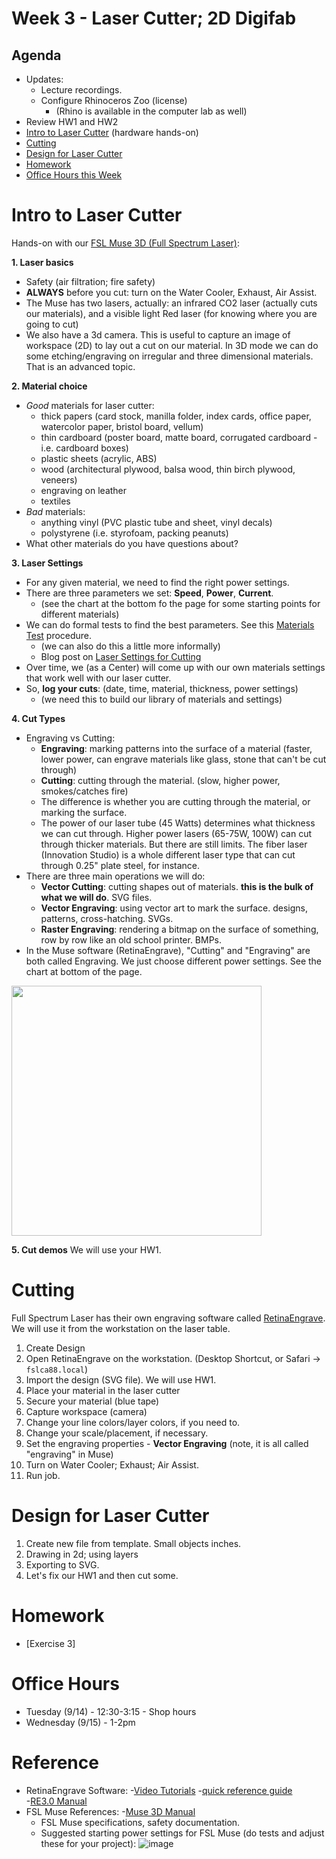 # Week 3 - Laser Cutter; 2D Digifab
## Agenda
- Updates: 
  - Lecture recordings.
  - Configure Rhinoceros Zoo (license)
    - (Rhino is available in the computer lab as well)
- Review HW1 and HW2
- [Intro to Laser Cutter](#intro-to-laser-cutter) (hardware hands-on)
- [Cutting](#cutting)
- [Design for Laser Cutter](#design-for-laser-cutter)
- [Homework](#homework)
- [Office Hours this Week](#office-hours)

# Intro to Laser Cutter

Hands-on with our [FSL Muse 3D (Full Spectrum Laser)](https://fslaser.com/fsl-muse-3d-autofocus-desktop-co2-laser-cutter-bundle/):

__1. Laser basics__
- Safety (air filtration; fire safety)
- __ALWAYS__ before you cut: turn on the Water Cooler, Exhaust, Air Assist.
- The Muse has two lasers, actually: an infrared CO2 laser (actually cuts our materials), and a visible light Red laser (for knowing where you are going to cut)
- We also have a 3d camera. This is useful to capture an image of workspace (2D) to lay out a cut on our material. In 3D mode we can do some etching/engraving on irregular and three dimensional materials. That is an advanced topic.

__2. Material choice__
- _Good_ materials for laser cutter:
  - thick papers (card stock, manilla folder, index cards, office paper, watercolor paper, bristol board, vellum)
  - thin cardboard (poster board, matte board, corrugated cardboard - i.e. cardboard boxes)
  - plastic sheets (acrylic, ABS)
  - wood (architectural plywood, balsa wood, thin birch plywood, veneers) 
  - engraving on leather
  - textiles
- _Bad_ materials:
  - anything vinyl (PVC plastic tube and sheet, vinyl decals)
  - polystyrene (i.e. styrofoam, packing peanuts)
- What other materials do you have questions about?

__3. Laser Settings__
- For any given material, we need to find the right power settings. 
- There are three parameters we set: __Speed__, __Power__, __Current__.
  - (see the chart at the bottom fo the page for some starting points for different materials)
- We can do formal tests to find the best parameters. See this [Materials Test](http://laser101.fslaser.com/materialtest) procedure.
  - (we can also do this a little more informally) 
  - Blog post on [Laser Settings for Cutting](http://blog.fslaser.com/experts/muse-workflow-laser-settings-for-cutting)
- Over time, we (as a Center) will come up with our own materials settings that work well with our laser cutter. 
- So, __log your cuts__: (date, time, material, thickness, power settings)
  - (we need this to build our library of materials and settings)

__4. Cut Types__
- Engraving vs Cutting: 
  - __Engraving__: marking patterns into the surface of a material (faster, lower power, can engrave materials like glass, stone that can't be cut through)
  - __Cutting__: cutting through the material. (slow, higher power, smokes/catches fire)
  - The difference is whether you are cutting through the material, or marking the surface.
  - The power of our laser tube (45 Watts) determines what thickness we can cut through. Higher power lasers (65-75W, 100W) can cut through thicker materials. But there are still limits. The fiber laser (Innovation Studio) is a whole different laser type that can cut through 0.25" plate steel, for instance.
- There are three main operations we will do: 
  - __Vector Cutting__: cutting shapes out of materials. **this is the bulk of what we will do**. SVG files. 
  - __Vector Engraving__: using vector art to mark the surface. designs, patterns, cross-hatching. SVGs.
  - __Raster Engraving__: rendering a bitmap on the surface of something, row by row like an old school printer. BMPs.
- In the Muse software (RetinaEngrave), "Cutting" and "Engraving" are both called Engraving. We just choose different power settings. See the chart at bottom of the page.
<img src="https://user-images.githubusercontent.com/1598545/132678369-cbc08f46-2793-48e7-9f08-f020cf8dcfc6.png" width="400px">

__5. Cut demos__
We will use your HW1. 

# Cutting
Full Spectrum Laser has their own engraving software called [RetinaEngrave](https://fslaser.com/re3/).  We will use it from the workstation on the laser table.

1. Create Design
2. Open RetinaEngrave on the workstation. (Desktop Shortcut, or Safari -> `fslca88.local`)
3. Import the design (SVG file). We will use HW1.
4. Place your material in the laser cutter
5. Secure your material (blue tape)
6. Capture workspace (camera)
7. Change your line colors/layer colors, if you need to.
8. Change your scale/placement, if necessary. 
9. Set the engraving properties - __Vector Engraving__ (note, it is all called "engraving" in Muse)
10. Turn on Water Cooler; Exhaust; Air Assist.
11. Run job.

# Design for Laser Cutter
1. Create new file from template. Small objects inches.
2. Drawing in 2d; using layers
4. Exporting to SVG.
5. Let's fix our HW1 and then cut some.

# Homework
- [Exercise 3]

# Office Hours
- Tuesday (9/14) - 12:30-3:15 - Shop hours
- Wednesday (9/15) - 1-2pm

# Reference
- RetinaEngrave Software:
   -[Video Tutorials](https://www.youtube.com/playlist?list=PL_1I1UNQ4oGa0w55C772Y1mC6F4f3ZcG6)
   -[quick reference guide](https://info.fslaser.com/hubfs/Public_Documents/RetinaEngrave%20v3.0%20RefGuide.pdf)  
   -[RE3.0 Manual](https://info.fslaser.com/hubfs/Public_Documents/RetinaEngrave%20v3.0%20Manual.pdf)
- FSL Muse References:
  -[Muse 3D Manual](https://f.hubspotusercontent00.net/hubfs/2882208/MUSE_MANUAL.pdf)
  - FSL Muse specifications, safety documentation.
  - Suggested starting power settings for FSL Muse (do tests and adjust these for your project):
![image](https://user-images.githubusercontent.com/1598545/132598192-898d58a6-ba56-40fc-8e95-18374daada8a.png)
